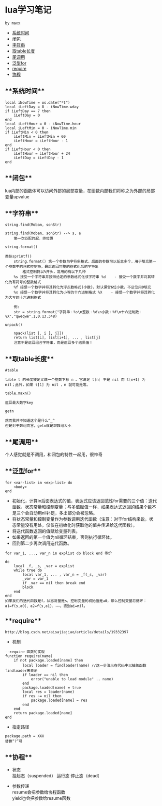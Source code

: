 # lua学习笔记 

`by maxx`

* [系统时间](#systemTime)
* [闭包](#closure)
* [字符串](#string)
* [取table长度](#tableLength)
* [尾调用](#LuaTailCall)
* [泛型for](#LuaFor)
* [require](#LuaRequire)
* [协程](#LuaCroutine)

<h2 id="systemTime">**系统时间**</h2>

```
local iNowTime = os.date("*t")
local iLeftDay = 8 - iNowTime.wday
if iLeftDay == 7 then
    iLeftDay = 0
end
local iLeftHour = 0 - iNowTime.hour
local iLeftMin = 0 - iNowTime.min
if iLeftMin < 0 then
    iLeftMin = iLeftMin + 60
    iLeftHour = iLeftHour - 1
end
if iLeftHour < 0 then
    iLeftHour = iLeftHour + 24
    iLeftDay = iLeftDay - 1
end
```
<h2 id="closure">**闭包**</h2>

lua内部的函数体可以访问外部的局部变量，在函数内部我们将称之为外部的局部变量upvalue

<h2 id="string">**字符串**</h2>

`string.find(Moban, sonStr)`
```
string.find(Moban, sonStr) --> s, e
	第一次匹配的起，终位置
```
`string.format()`
```
类似sprintf()
	string.format() 第一个参数为字符串格式，后面的参数可以任意多个，用于填充第一个参数中的格式控制符，最后返回完整的格式化后的字符串
		格式控制符以%开头，常用的有以下几种  
	%s 接受一个字符串并按照给定的参数格式化该字符串 %d    - 接受一个数字并将其转化为有符号的整数格式 
	%f 接受一个数字并将其转化为浮点数格式(小数)，默认保留6位小数，不足位用0填充 
	%x 接受一个数字并将其转化为小写的十六进制格式 %X    - 接受一个数字并将其转化为大写的十六进制格式

	例:
	str = string.format("字符串：%s\n整数：%d\n小数：%f\n十六进制数：%X","qweqwe",1,0.13,348)
```
`unpack()`
```
	npack(list [, i [, j]])
	return list[i], list[i+1], ... , list[j]
	注意不是返回组合字符串，而是返回多个结果值！
```

<h2 id="tableLength">**取table长度**</h2>

`#table`
```
table t 的长度被定义成一个整数下标 n 。它满足 t[n] 不是 nil 而 t[n+1] 为 nil；此外，如果 t[1] 为 nil ，n 就可能是零。
```
`table.maxn()`
```
返回最大数字key
```
`getn`
```
然而我并不知道这个是什么^_^
但是对于数组而言，getn就是取数组大小
```
<h2 id="LuaTailCall">**尾调用**</h2>

个人感觉就是不调用，和闭包的特性一起用，很神奇

<h2 id="LuaFor">**泛型for**</h2>

```
for <var-list> in <exp-list> do
	<body>
end
```

* 初始化，计算in后面表达式的值，表达式应该返回范性for需要的三个值：迭代函数，状态常量和控制变量；与多值赋值一样，如果表达式返回的结果个数不足三个会自动用nil补足，多出部分会被忽略。
* 将状态常量和控制变量作为参数调用迭代函数（注意：对于for结构来说，状态常量没有用处，仅仅在初始化时获取他的值并传递给迭代函数）。
* 将迭代函数返回的值赋给变量列表。
* 如果返回的第一个值为nil循环结束，否则执行循环体。
* 回到第二步再次调用迭代函数。

`for var_1, ..., var_n in explist do block end 等价`

```
do
    local _f, _s, _var = explist
    while true do
        local var_1, ... , var_n = _f(_s, _var)
        _var = var_1
        if _var == nil then break end
        block
    end
end
如果我们的迭代函数是f，状态常量是s，控制变量的初始值是a0，那么控制变量将循环：a1=f(s,a0)、a2=f(s,a1)、⋯⋯，直到ai=nil。
```

<h2 id="LuaRequire">**require**</h2>

`http://blog.csdn.net/aisajiajiao/article/details/19332397`

* 机制
```
--require 函数的实现  
function require(name)  
    if not package.loaded[name] then  
        local loader = findloader(name) //这一步演示在代码中以抽象函数findloader来表示  
        if loader == nil then  
            error("unable to load module" .. name)  
        end  
        package.loaded[name] = true  
        local res = loader(name)  
        if res ~= nil then  
            package.loaded[name] = res  
        end  
    end  
    return package.loaded[name]  
end 
```

* 指定路径
```
package.path = XXX
替换“?”号
```

<h2 id="LuaCroutine">**协程**</h2>

* 状态  
挂起态（suspended） 运行态 停止态（dead）

* 参数传递  
resume会把参数给协程函数  
yield也会把参数给resume函数

